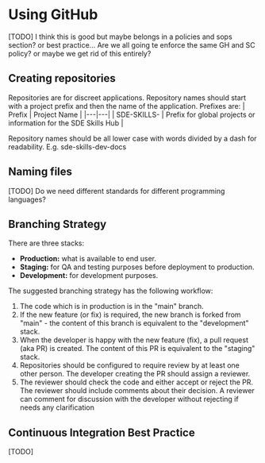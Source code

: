 # Using GitHub
[TODO] I think this is good but maybe belongs in a policies and sops section? or best practice... Are we all going te enforce the same GH and SC policy? or maybe we get rid of this entirely?
## Creating repositories
Repositories are for discreet applications. Repository names should start with a project prefix and then the name of the application. Prefixes are:
| Prefix | Project Name |
|---|---|
| SDE-SKILLS- | Prefix for global projects or information for the SDE Skills Hub | 


Repository names should be all lower case with words divided by a dash for readability. E.g. sde-skills-dev-docs

## Naming files
[TODO] Do we need different standards for different programming languages?

## Branching Strategy
There are three stacks:

- **Production:** what is available to end user.
- **Staging:** for QA and testing purposes before deployment to production.
- **Development:** for development purposes.

The suggested branching strategy has the following workflow:

1. The code which is in production is in the "main" branch.
2. If the new feature (or fix) is required, the new branch is forked from "main" - the content of this branch is equivalent to the "development" stack.
3. When the developer is happy with the new feature (fix), a pull request (aka PR) is created. The content of this PR is equivalent to the "staging" stack.
4. Repositories should be configured to require review by at least one other person. The developer creating the PR should assign a reviewer.
5. The reviewer should check the code and either accept or reject the PR. The reviewer should include comments about their decision. A reviewer can comment for discussion with the developer without rejecting if needs any clarification

## Continuous Integration Best Practice
[TODO]